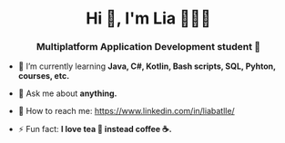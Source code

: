 <h1 align="center">Hi 👋, I'm Lia 👩🏾‍💻</h1>
<h3 align="center">Multiplatform Application Development student </h3>

- 🌱 I’m currently learning **Java, C#, Kotlin, Bash scripts, SQL, Pyhton, courses, etc.**

- 💬 Ask me about **anything.**

- 📧 How to reach me: https://www.linkedin.com/in/liabatlle/

- ⚡ Fun fact: **I love tea 🍵 instead coffee ☕.**
